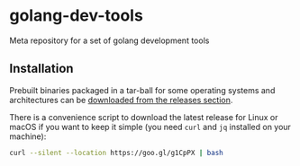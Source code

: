 # golang-dev-tools
Meta repository for a set of golang development tools

## Installation
Prebuilt binaries packaged in a tar-ball for some operating systems and architectures can be [downloaded from the releases section](https://github.com/HeavyWombat/golang-dev-tools/releases/latest).

There is a convenience script to download the latest release for Linux or macOS if you want to keep it simple (you need `curl` and `jq` installed on your machine):
```bash
curl --silent --location https://goo.gl/g1CpPX | bash
```
